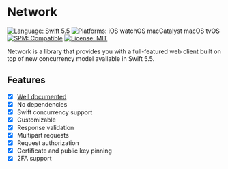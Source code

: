 # Network

[![Language: Swift 5.5](https://img.shields.io/badge/Language-Swift%205.5-F48041.svg?style=flat)](https://developer.apple.com/swift)
![Platforms: iOS watchOS macCatalyst macOS tvOS](https://img.shields.io/badge/Platforms-iOS%20watchOS%20macCatalyst%20macOS%20tvOS-blue.svg?style=flat)
[![SPM: Compatible](https://img.shields.io/badge/SPM-Compatible-4BC51D.svg?style=flat)](https://swift.org/package-manager/)
[![License: MIT](http://img.shields.io/badge/License-MIT-lightgray.svg?style=flat)](https://github.com/InstrumentBox/Network/blob/main/LICENSE)

Network is a library that provides you with a full-featured web client built on top of new concurrency 
model available in Swift 5.5.

## Features

- [x] [Well documented](https://InstrumentBox.github.io/Network)
- [x] No dependencies
- [x] Swift concurrency support
- [x] Customizable
- [x] Response validation
- [x] Multipart requests
- [x] Request authorization
- [x] Certificate and public key pinning
- [x] 2FA support
